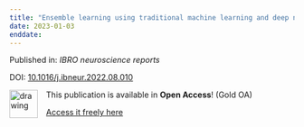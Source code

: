 ```yaml
---
title: "Ensemble learning using traditional machine learning and deep neural network for diagnosis of Alzheimer's disease."
date: 2023-01-03
enddate:
---
```


Published in: *IBRO neuroscience reports*

DOI: [10.1016/j.ibneur.2022.08.010](https://doi.org/10.1016/j.ibneur.2022.08.010)

<img src="https://upload.wikimedia.org/wikipedia/commons/thumb/7/77/Open_Access_logo_PLoS_transparent.svg/800px-Open_Access_logo_PLoS_transparent.svg.png" alt="drawing" width="50" align="left"/> &nbsp;&nbsp;&nbsp;This publication is available in **Open Access**! (Gold OA)

&nbsp;&nbsp;&nbsp;<a href="https://doi.org/10.1016/j.ibneur.2022.08.010">Access it freely here</a>

